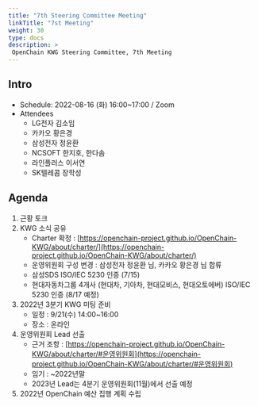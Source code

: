 ```yaml
---
title: "7th Steering Committee Meeting"
linkTitle: "7st Meeting"
weight: 30
type: docs
description: >
 OpenChain KWG Steering Committee, 7th Meeting
---
```


## Intro

* Schedule: 2022-08-16 (화) 16:00~17:00 / Zoom
* Attendees
  * LG전자 김소임
  * 카카오 황은경
  * 삼성전자 정윤환
  * NCSOFT 한지호, 한다솜
  * 라인플러스 이서연
  * SK텔레콤 장학성

## Agenda

1. 근황 토크 
2. KWG 소식 공유
   - Charter 확정 : [https://openchain-project.github.io/OpenChain-KWG/about/charter/](https://openchain-project.github.io/OpenChain-KWG/about/charter/)
   - 운영위원회 구성 변경 : 삼성전자 정윤환 님, 카카오 황은경 님 합류
   - 삼성SDS ISO/IEC 5230 인증 (7/15)
   - 현대자동차그룹 4개사 (현대차, 기아차, 현대모비스, 현대오토에버) ISO/IEC 5230 인증  (8/17 예정)
3. 2022년 3분기 KWG 미팅 준비
   - 일정 : 9/21(수) 14:00~16:00
   - 장소 : 온라인
4. 운영위원회 Lead 선출
   * 근거 조항 : [https://openchain-project.github.io/OpenChain-KWG/about/charter/#운영위원회](https://openchain-project.github.io/OpenChain-KWG/about/charter/#운영위원회)
   * 임기 : ~2022년말
   * 2023년 Lead는 4분기 운영위원회(11월)에서 선출 예정
5. 2022년 OpenChain 예산 집행 계획 수립